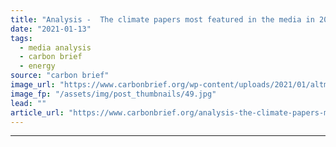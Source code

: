 ```yaml
---
title: "Analysis -  The climate papers most featured in the media in 2020"
date: "2021-01-13"
tags: 
  - media analysis
  - carbon brief
  - energy
source: "carbon brief"
image_url: "https://www.carbonbrief.org/wp-content/uploads/2021/01/altmetrics-2020-583x372.jpg"
image_fp: "/assets/img/post_thumbnails/49.jpg"
lead: ""
article_url: "https://www.carbonbrief.org/analysis-the-climate-papers-most-featured-in-the-media-in-2020"
---
```


---
